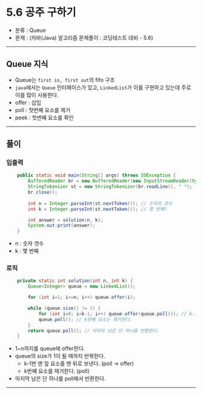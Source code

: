 # 5.6 공주 구하기

- 분류 : Queue
- 문제 : (자바(Java) 알고리즘 문제풀이 : 코딩테스트 대비 - 5.6)

---

## Queue 지식
- Queue는 `first in, first out`의 fifo 구조
- `java`에서는 `Queue` 인터페이스가 있고, `LinkedList`가 이를 구현하고 있는데 주로 이를 많이 사용한다.
- offer : 삽입
- poll : 첫번째 요소를 제거
- peek : 첫번째 요소를 확인

---

## 풀이
### 입출력
```java
    public static void main(String[] args) throws IOException {
        BufferedReader br = new BufferedReader(new InputStreamReader(System.in));
        StringTokenizer st = new StringTokenizer(br.readLine(), " ");
        br.close();
        
        int n = Integer.parseInt(st.nextToken()); // 숫자의 갯수
        int k = Integer.parseInt(st.nextToken()); // 몇 번째?

        int answer = solution(n, k);
        System.out.print(answer);
    }
```
- n : 숫자 갯수
- k : 몇 번째

### 로직
```java
    private static int solution(int n, int k) {
        Queue<Integer> queue = new LinkedList();

        for (int i=1; i<=n; i++) queue.offer(i);

        while (queue.size() != 1) {
            for (int i=0; i<k-1; i++) queue.offer(queue.poll()); // k-1번째까지는 뺐다 넣는다.
            queue.poll(); // k번째 요소는 제거한다.
        }
        return queue.poll(); // 마지막 남은 단 하나를 반환한다.
    }
```
- 1~n까지를 queue에 offer한다.
- queue의 size가 1이 될 때까지 반복한다.
  - k-1번 맨 앞 요소를 맨 뒤로 보낸다. (poll -> offer)
  - k번째 요소를 제거한다. (poll)
- 마지막 남은 단 하나를 poll해서 반환한다.

---
